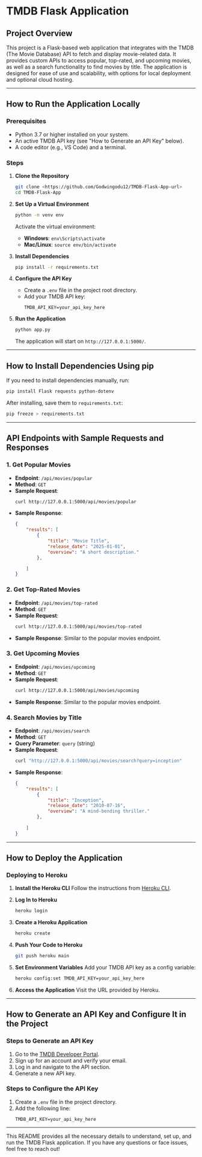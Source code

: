# TMDB Flask Application

## Project Overview
This project is a Flask-based web application that integrates with the TMDB (The Movie Database) API to fetch and display movie-related data. It provides custom APIs to access popular, top-rated, and upcoming movies, as well as a search functionality to find movies by title. The application is designed for ease of use and scalability, with options for local deployment and optional cloud hosting.

---

## How to Run the Application Locally

### Prerequisites
- Python 3.7 or higher installed on your system.
- An active TMDB API key (see "How to Generate an API Key" below).
- A code editor (e.g., VS Code) and a terminal.

### Steps

1. **Clone the Repository**
   ```bash
   git clone <https://github.com/Godwingodu12/TMDB-Flask-App-url>
   cd TMDB-Flask-App
   ```

2. **Set Up a Virtual Environment**
   ```bash
   python -m venv env
   ```
   Activate the virtual environment:
   - **Windows**: `env\Scripts\activate`
   - **Mac/Linux**: `source env/bin/activate`

3. **Install Dependencies**
   ```bash
   pip install -r requirements.txt
   ```

4. **Configure the API Key**
   - Create a `.env` file in the project root directory.
   - Add your TMDB API key:
     ```
     TMDB_API_KEY=your_api_key_here
     ```

5. **Run the Application**
   ```bash
   python app.py
   ```
   The application will start on `http://127.0.0.1:5000/`.

---

## How to Install Dependencies Using pip

If you need to install dependencies manually, run:
```bash
pip install Flask requests python-dotenv
```
After installing, save them to `requirements.txt`:
```bash
pip freeze > requirements.txt
```

---

## API Endpoints with Sample Requests and Responses

### 1. **Get Popular Movies**
- **Endpoint**: `/api/movies/popular`
- **Method**: `GET`
- **Sample Request**:
  ```bash
  curl http://127.0.0.1:5000/api/movies/popular
  ```
- **Sample Response**:
  ```json
  {
      "results": [
          {
              "title": "Movie Title",
              "release_date": "2025-01-01",
              "overview": "A short description."
          },
  
      ]
  }
  ```

### 2. **Get Top-Rated Movies**
- **Endpoint**: `/api/movies/top-rated`
- **Method**: `GET`
- **Sample Request**:
  ```bash
  curl http://127.0.0.1:5000/api/movies/top-rated
  ```
- **Sample Response**: Similar to the popular movies endpoint.

### 3. **Get Upcoming Movies**
- **Endpoint**: `/api/movies/upcoming`
- **Method**: `GET`
- **Sample Request**:
  ```bash
  curl http://127.0.0.1:5000/api/movies/upcoming
  ```
- **Sample Response**: Similar to the popular movies endpoint.

### 4. **Search Movies by Title**
- **Endpoint**: `/api/movies/search`
- **Method**: `GET`
- **Query Parameter**: `query` (string)
- **Sample Request**:
  ```bash
  curl "http://127.0.0.1:5000/api/movies/search?query=inception"
  ```
- **Sample Response**:
  ```json
  {
      "results": [
          {
              "title": "Inception",
              "release_date": "2010-07-16",
              "overview": "A mind-bending thriller."
          },
          
      ]
  }
  ```

---

## How to Deploy the Application

### Deploying to Heroku 

1. **Install the Heroku CLI**
   Follow the instructions from [Heroku CLI](https://devcenter.heroku.com/articles/heroku-cli).

2. **Log In to Heroku**
   ```bash
   heroku login
   ```

3. **Create a Heroku Application**
   ```bash
   heroku create
   ```

4. **Push Your Code to Heroku**
   ```bash
   git push heroku main
   ```

5. **Set Environment Variables**
   Add your TMDB API key as a config variable:
   ```bash
   heroku config:set TMDB_API_KEY=your_api_key_here
   ```

6. **Access the Application**
   Visit the URL provided by Heroku.

---

## How to Generate an API Key and Configure It in the Project

### Steps to Generate an API Key
1. Go to the [TMDB Developer Portal](https://developer.themoviedb.org/reference/intro/getting-started).
2. Sign up for an account and verify your email.
3. Log in and navigate to the API section.
4. Generate a new API key.

### Steps to Configure the API Key
1. Create a `.env` file in the project directory.
2. Add the following line:
   ```
   TMDB_API_KEY=your_api_key_here
   ```

---

This README provides all the necessary details to understand, set up, and run the TMDB Flask application. If you have any questions or face issues, feel free to reach out!



